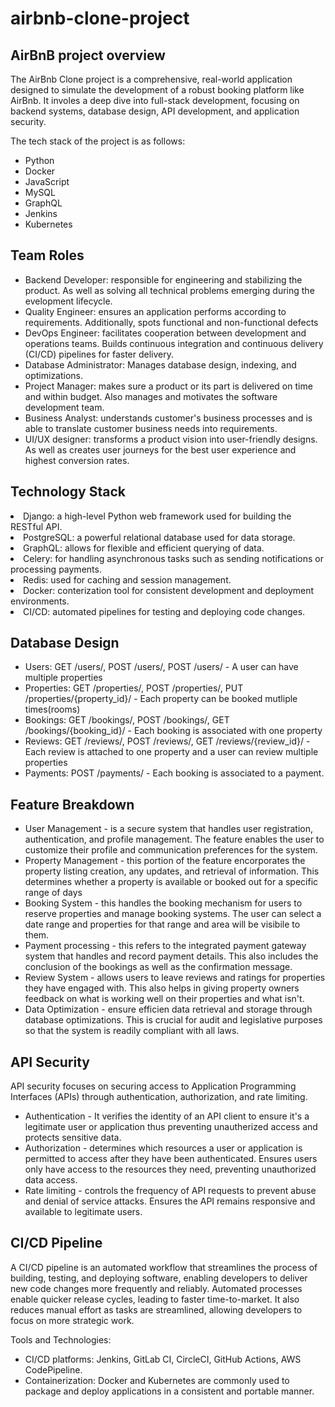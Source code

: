 # airbnb-clone-project
<h2>AirBnB project overview</h2>
<p>The AirBnb Clone project is a comprehensive, real-world application designed to simulate the development of a robust booking platform like AirBnb. It involes a deep dive into full-stack development, focusing on backend systems, database design, API development, and application security.</p>
<p>The tech stack of the project is as follows:</p>
<ul>
  <li>Python</li>
  <li>Docker</li>
  <li>JavaScript</li>
  <li>MySQL</li>
  <li>GraphQL</li>
  <li>Jenkins</li>
  <li>Kubernetes</li>
</ul>

<h2>Team Roles</h2>
<ul>
  <li>Backend Developer: responsible for engineering and stabilizing the product. As well as solving all technical problems emerging during the evelopment lifecycle.</li>
  <li>Quality Engineer: ensures an application performs according to requirements. Additionally, spots functional and non-functional defects</li>
  <li>DevOps Engineer: facilitates cooperation between development and operations teams. Builds continuous integration and continuous delivery (CI/CD) pipelines for faster delivery.</li>
  <li>Database Administrator: Manages database design, indexing, and optimizations.</li>
  <li>Project Manager: makes sure a product or its part is delivered on time and within budget. Also manages and motivates the software development team.</li>
  <li>Business Analyst: understands customer's business processes and is able to translate customer business needs into requirements.</li>
  <li>UI/UX designer: transforms a product vision into user-friendly designs. As well as creates user journeys for the best user experience and highest conversion rates.</li>
</ul>

<h2>Technology Stack</h2>
<li>Django: a high-level Python web framework used for building the RESTful API.</li>
<li>PostgreSQL: a powerful relational database used for data storage.</li>
<li>GraphQL: allows for flexible and efficient querying of data.</li>
<li>Celery: for handling asynchronous tasks such as sending notifications or processing payments.</li>
<li>Redis: used for caching and session management.</li>
<li>Docker: conterization tool for consistent development and deployment environments.</li>
<li>CI/CD: automated pipelines for testing and deploying code changes.</li>

<h2>Database Design</h2>
<ul>
  <li>Users: GET /users/, POST /users/, POST /users/ -  A user can have multiple properties</li>
  <li>Properties: GET /properties/, POST /properties/, PUT /properties/{property_id}/ - Each property can be booked mutliple times(rooms)</li>
  <li>Bookings: GET /bookings/, POST /bookings/, GET /bookings/{booking_id}/ - Each booking is associated with one property</li>
  <li>Reviews: GET /reviews/, POST /reviews/, GET /reviews/{review_id}/ - Each review is attached to one property and a user can review multiple properties</li>
  <li>Payments: POST /payments/ - Each booking is associated to a payment.</li>
</ul>

<h2>Feature Breakdown</h2>
<ul>
  <li>User Management - is a secure system that handles user registration, authentication, and profile management. The feature enables the user to customize their profile and communication preferences for the system.</li>
  <li>Property Management - this portion of the feature encorporates the property listing creation, any updates, and retrieval of information. This determines whether a property is available or booked out for a specific range of days</li>
  <li>Booking System - this handles the booking mechanism for users to reserve properties and manage booking systems. The user can select a date range and properties for that range and area will be visibile to them.</li>
  <li>Payment processing - this refers to the integrated payment gateway system that handles and record payment details. This also includes the conclusion of the bookings as well as the confirmation message.</li>
  <li>Review System - allows users to leave reviews and ratings for properties they have engaged with. This also helps in giving property owners feedback on what is working well on their properties and what isn't.</li>
  <li>Data Optimization - ensure efficien data retrieval and storage through database optimizations. This is crucial for audit and legislative purposes so that the system is readily compliant with all laws.</li>
</ul>

<h2>API Security</h2>
<p>API security focuses on securing access to Application Programming Interfaces (APIs) through authentication, authorization, and rate limiting.</p>
<ul>
  <li>Authentication - It verifies the identity of an API client to ensure it's a legitimate user or application thus preventing unautherized access and protects sensitive data.</li>
  <li>Authorization - determines which resources a user or application is permitted to access after they have been authenticated. Ensures users only have access to the resources they need, preventing unauthorized data access.</li>
  <li>Rate limiting - controls the frequency of API requests to prevent abuse and denial of service attacks. Ensures the API remains responsive and available to legitimate users.</li>
</ul>

<h2>CI/CD Pipeline</h2>
<p>A CI/CD pipeline is an automated workflow that streamlines the process of building, testing, and deploying software, enabling developers to deliver new code changes more frequently and reliably. Automated processes enable quicker release cycles, leading to faster time-to-market. It also reduces manual effort as tasks are streamlined, allowing developers to focus on more strategic work.</p>
<p>Tools and Technologies:</p>
<ul>
  <li>CI/CD platforms: Jenkins, GitLab CI, CircleCI, GitHub Actions, AWS CodePipeline.</li>
  <li>Containerization: Docker and Kubernetes are commonly used to package and deploy applications in a consistent and portable manner.</li>
</ul>
